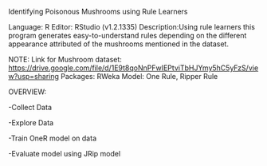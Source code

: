 Identifying Poisonous Mushrooms using Rule Learners

Language: R
Editor: RStudio (v1.2.1335)
Description:Using rule learners this program generates easy-to-understand rules depending on the different appearance 
attributed of the mushrooms mentioned in the dataset.

NOTE: 
Link for Mushroom dataset: https://drive.google.com/file/d/1E9t8qoNnPFwIEPtviTbHJYmy5hC5yFzS/view?usp=sharing
Packages: RWeka
Model: One Rule, Ripper Rule

OVERVIEW:

-Collect Data

-Explore Data

-Train OneR model on data

-Evaluate model using JRip model
